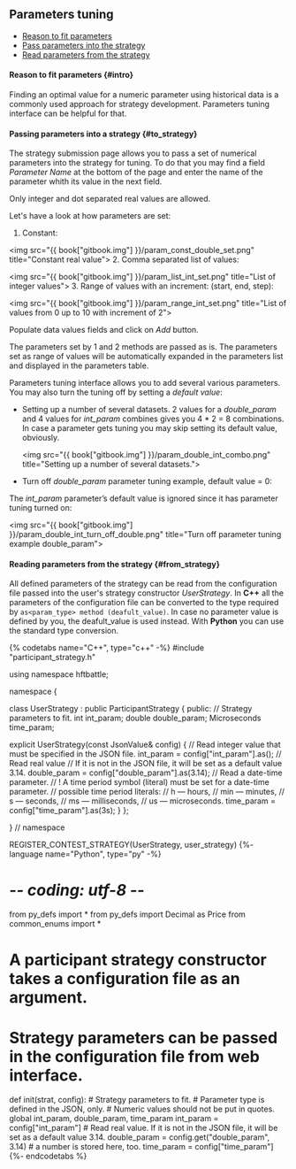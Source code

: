 ## Parameters tuning

- [Reason to fit parameters](#intro)
- [Pass parameters into the strategy](#to_strategy)
- [Read parameters from the strategy](#from_strategy)

#### Reason to fit parameters {#intro}

Finding an optimal value for a numeric parameter using historical data is a commonly used approach for strategy development.
Parameters tuning interface can be helpful for that.

#### Passing parameters into a strategy {#to_strategy}

The strategy submission page allows you to pass a set of numerical parameters into the strategy for tuning.
To do that you may find a field *Parameter Name* at the bottom of the page and enter the name of the parameter whith its value in the next field.

Only integer and dot separated real values are allowed.

Let's have a look at how parameters are set:

1. Constant:

  <img src="{{ book["gitbook.img"] }}/param_const_double_set.png" title="Constant real value">
2. Comma separated list of values:

  <img src="{{ book["gitbook.img"] }}/param_list_int_set.png" title="List of integer values">
3. Range of values with an increment: (start, end, step):

  <img src="{{ book["gitbook.img"] }}/param_range_int_set.png" title="List of values from 0 up to 10 with increment of 2">

Populate data values fields and click on *Add* button.

The parameters set by 1 and 2 methods are passed as is. The parameters set as range of values will be automatically expanded in the parameters list and displayed in the parameters table.

Parameters tuning interface allows you to add several various parameters. You may also turn the tuning off by setting a *default value*:

- Setting up a number of several datasets.
 2 values for a *double_param* and 4 values for *int_param* combines gives you 4 * 2 = 8 combinations.
In case a parameter gets tuning you may skip setting its default value, obviously.

  <img src="{{ book["gitbook.img"] }}/param_double_int_combo.png" title="Setting up a number of several datasets.">

- Turn off *double_param* parameter tuning example, default value = 0:

The *int_param* parameter’s default value is ignored since it has parameter tuning turned on:

  <img src="{{ book["gitbook.img"] }}/param_double_int_turn_off_double.png" title="Turn off parameter tuning example double_param">

#### Reading parameters from the strategy {#from_strategy}

All defined parameters of the strategy can be read from the configuration file passed into the user's strategy constructor *UserStrategy*.
In **C++** all the parameters of the configuration file can be converted to the type required by `as<param_type> method (deafult_value)`.
In case no parameter value is defined by you, the deafult_value is used instead.
With **Python** you can use the standard type conversion.

{% codetabs name="C++", type="c++" -%}
#include "participant_strategy.h"

using namespace hftbattle;

namespace {

class UserStrategy : public ParticipantStrategy {
public:
  // Strategy parameters to fit.
  int int_param;
  double double_param;
  Microseconds time_param;

  explicit UserStrategy(const JsonValue& config) {
    // Read integer value that must be specified in the JSON file.
    int_param = config["int_param"].as<int>();
    // Read real value
    // If it is not in the JSON file, it will be set as a default value 3.14.
    double_param = config["double_param"].as<double>(3.14);
    // Read a date-time parameter.
    // ! A time period symbol (literal) must be set for a date-time parameter.
    // possible time period literals:
    // h — hours,
    // min — minutes,
    // s — seconds,
    // ms — milliseconds,
    // us — microseconds.
    time_param = config["time_param"].as<Microseconds>(3s);
  }
};

}  // namespace

REGISTER_CONTEST_STRATEGY(UserStrategy, user_strategy)
{%- language name="Python", type="py" -%}
# -*- coding: utf-8 -*-

from py_defs import *
from py_defs import Decimal as Price
from common_enums import *


# A participant strategy constructor takes a configuration file as an argument.
# Strategy parameters can be passed in the configuration file from web interface.
def init(strat, config):
    # Strategy parameters to fit.
    # Parameter type is defined in the JSON, only.
    # Numeric values should not be put in quotes.
    global int_param, double_param, time_param
    int_param = config["int_param"]
    # Read real value. If it is not in the JSON file, it will be set as a default value 3.14.
    double_param = config.get("double_param", 3.14)
    # a number is stored here, too.
    time_param = config["time_param"]
{%- endcodetabs %}
